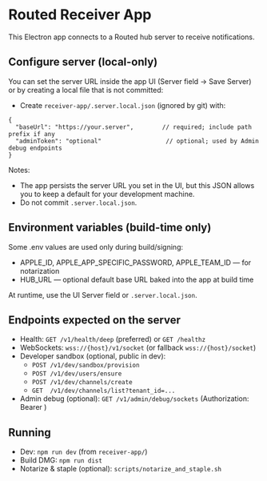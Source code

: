# Routed Receiver App

This Electron app connects to a Routed hub server to receive notifications.

## Configure server (local-only)

You can set the server URL inside the app UI (Server field → Save Server) or by creating a local file that is not committed:

- Create `receiver-app/.server.local.json` (ignored by git) with:

```
{
  "baseUrl": "https://your.server",        // required; include path prefix if any
  "adminToken": "optional"                  // optional; used by Admin debug endpoints
}
```

Notes:
- The app persists the server URL you set in the UI, but this JSON allows you to keep a default for your development machine.
- Do not commit `.server.local.json`.

## Environment variables (build-time only)

Some .env values are used only during build/signing:
- APPLE_ID, APPLE_APP_SPECIFIC_PASSWORD, APPLE_TEAM_ID — for notarization
- HUB_URL — optional default base URL baked into the app at build time

At runtime, use the UI Server field or `.server.local.json`.

## Endpoints expected on the server
- Health: `GET /v1/health/deep` (preferred) or `GET /healthz`
- WebSockets: `wss://{host}/v1/socket` (or fallback `wss://{host}/socket`)
- Developer sandbox (optional, public in dev):
  - `POST /v1/dev/sandbox/provision`
  - `POST /v1/dev/users/ensure`
  - `POST /v1/dev/channels/create`
  - `GET  /v1/dev/channels/list?tenant_id=...`
- Admin debug (optional): `GET /v1/admin/debug/sockets` (Authorization: Bearer <adminToken>)

## Running
- Dev: `npm run dev` (from `receiver-app/`)
- Build DMG: `npm run dist`
- Notarize & staple (optional): `scripts/notarize_and_staple.sh`

